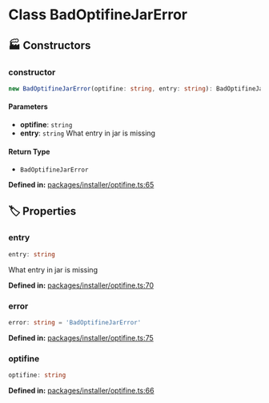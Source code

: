 # Class BadOptifineJarError

## 🏭 Constructors

### constructor

```ts
new BadOptifineJarError(optifine: string, entry: string): BadOptifineJarError
```
#### Parameters

- **optifine**: `string`
- **entry**: `string`
What entry in jar is missing
#### Return Type

- `BadOptifineJarError`

<p style="font-size: 14px; color: var(--vp-c-text-2)">
<strong>Defined in:</strong> <a href="https://github.com/voxelum/minecraft-launcher-core-node/blob/master/packages/installer/optifine.ts#L65" target="_blank" rel="noreferrer">packages/installer/optifine.ts:65</a>
</p>


## 🏷️ Properties

### entry <Badge type="tip" text="public" />

```ts
entry: string
```
What entry in jar is missing
<p style="font-size: 14px; color: var(--vp-c-text-2)">
<strong>Defined in:</strong> <a href="https://github.com/voxelum/minecraft-launcher-core-node/blob/master/packages/installer/optifine.ts#L70" target="_blank" rel="noreferrer">packages/installer/optifine.ts:70</a>
</p>


### error

```ts
error: string = 'BadOptifineJarError'
```
<p style="font-size: 14px; color: var(--vp-c-text-2)">
<strong>Defined in:</strong> <a href="https://github.com/voxelum/minecraft-launcher-core-node/blob/master/packages/installer/optifine.ts#L75" target="_blank" rel="noreferrer">packages/installer/optifine.ts:75</a>
</p>


### optifine <Badge type="tip" text="public" />

```ts
optifine: string
```
<p style="font-size: 14px; color: var(--vp-c-text-2)">
<strong>Defined in:</strong> <a href="https://github.com/voxelum/minecraft-launcher-core-node/blob/master/packages/installer/optifine.ts#L66" target="_blank" rel="noreferrer">packages/installer/optifine.ts:66</a>
</p>


